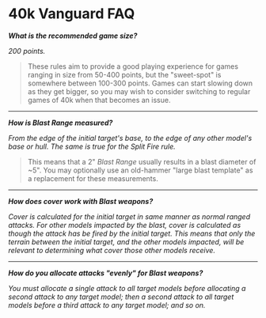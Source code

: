 # 40k Vanguard FAQ

***What is the recommended game size?***

*200 points.*

> These rules aim to provide a good playing experience for games ranging in size from 50-400 points, but the "sweet-spot" is somewhere between 100-300 points. Games can start slowing down as they get bigger, so you may wish to consider switching to regular games of 40k when that becomes an issue.

---

***How is Blast Range measured?***

*From the edge of the initial target's base, to the edge of any other model's base or hull. The same is true for the *Split Fire* rule.*

> This means that a 2" *Blast Range* usually results in a blast diameter of ~5". You may optionally use an old-hammer "large blast template" as a replacement for these measurements.

---

***How does cover work with Blast weapons?***

*Cover is calculated for the initial target in same manner as normal ranged attacks. For other models impacted by the blast, cover is calculated as though the attack has be fired by the initial target. This means that only the terrain between the initial target, and the other models impacted, will be relevant to determining what cover those other models receive.*

---

***How do you allocate attacks "evenly" for Blast weapons?***

*You must allocate a single attack to all target models before allocating a second attack to any target model; then a second attack to all target models before a third attack to any target model; and so on.*
